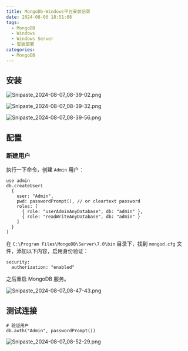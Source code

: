 ```yaml
---
title: MongoDb-Windows平台安装记录
date: 2024-08-06 18:51:08
tags:
  - MongoDB
  - Windows
  - Windows Server
  - 安装部署
categories:
  - MongoDB
---
```


## 安装

![Snipaste_2024-08-07_08-39-02.png](/img1/Snipaste_2024-08-07_08-39-02.png)

![Snipaste_2024-08-07_08-39-32.png](/img1/Snipaste_2024-08-07_08-39-32.png)

![Snipaste_2024-08-07_08-39-56.png](/img1/Snipaste_2024-08-07_08-39-56.png)

## 配置

### 新建用户

执行一下命令，创建 `Admin` 用户：

```shell
use admin
db.createUser(
  {
    user: "Admin",
    pwd: passwordPrompt(), // or cleartext password
    roles: [
      { role: "userAdminAnyDatabase", db: "admin" },
      { role: "readWriteAnyDatabase", db: "admin" }
    ]
  }
)
```

在 `C:\Program Files\MongoDB\Server\7.0\bin` 目录下，找到 `mongod.cfg` 文件，添加以下内容，启用身份验证：

```shell
security:
  authorization: "enabled"
```

之后重启 MongoDB 服务。

![Snipaste_2024-08-07_08-47-43.png](/img1/Snipaste_2024-08-07_08-47-43.png)

## 测试连接

```shell
# 验证用户
db.auth("Admin", passwordPrompt())
```

![Snipaste_2024-08-07_08-52-29.png](/img1/Snipaste_2024-08-07_08-52-29.png)
